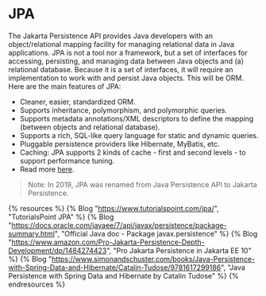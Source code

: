 # JPA

The Jakarta Persistence API provides Java developers with an object/relational mapping facility for managing relational data in Java applications. JPA is not a tool nor a framework, but a set of interfaces for accessing, persisting, and managing data between Java objects and (a) relational database. Because it is a set of interfaces, it will require an implementation to work with and persist Java objects. This will be ORM. Here are the main features of JPA:

- Cleaner, easier, standardized ORM.
- Supports inheritance, polymorphism, and polymorphic queries.
- Supports metadata annotations/XML descriptors to define the mapping (between objects and relational database).
- Supports a rich, SQL-like query language for static and dynamic queries.
- Pluggable persistence providers like Hibernate, MyBatis, etc.
- Caching: JPA supports 2 kinds of cache - first and second levels - to support performance tuning.
- Read more [here](https://javabydeveloper.com/what-is-java-persistence-api/).

> Note: In 2019, JPA was renamed from Java Persistence API to Jakarta Persistence.

{% resources %}
  {% Blog "https://www.tutorialspoint.com/jpa/", "TutorialsPoint JPA" %}
  {% Blog "https://docs.oracle.com/javaee/7/api/javax/persistence/package-summary.html", "Official Java doc - Package javax.persistence" %}
  {% Blog "https://www.amazon.com/Pro-Jakarta-Persistence-Depth-Development/dp/1484274423", "Pro Jakarta Persistence in Jakarta EE 10" %}
  {% Blog "https://www.simonandschuster.com/books/Java-Persistence-with-Spring-Data-and-Hibernate/Catalin-Tudose/9781617299186", "Java Persistence with Spring Data and Hibernate by Catalin Tudose" %}
{% endresources %}

